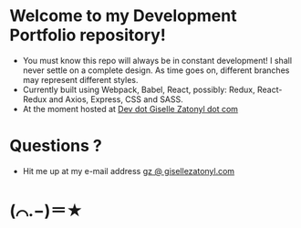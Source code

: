 # Welcome to my Development Portfolio repository!

* You must know this repo will always be in constant development! I shall never settle on a complete design. As time goes on, different branches may represent different styles.
* Currently built using Webpack, Babel, React, possibly: Redux, React-Redux and Axios, Express, CSS and SASS.
* At the moment hosted at [Dev dot Giselle Zatonyl dot com](www.dev.gisellezatonyl.com)

# Questions ?

* Hit me up at my e-mail address [gz @ gisellezatonyl.com](gz@gisellezatonyl.com)

# (⌒.−)＝★
